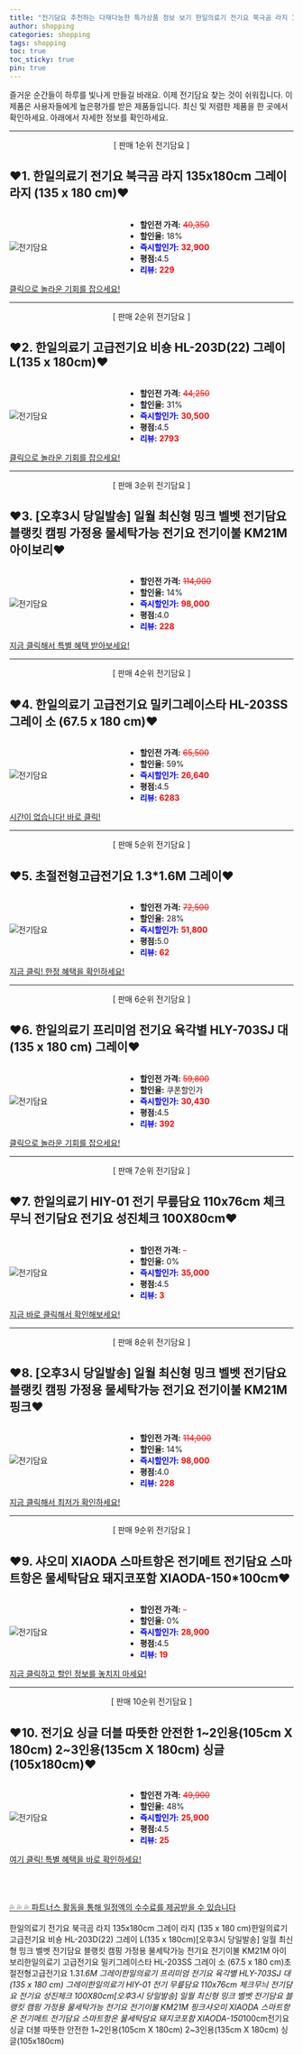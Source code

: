 ```yaml
---
title: "전기담요 추천하는 다재다능한 특가상품 정보 보기 한일의료기 전기요 북극곰 라지 135x180cm"
author: shopping
categories: shopping
tags: shopping
toc: true
toc_sticky: true
pin: true
---
```

즐거운 순간들이 하루를 빛나게 만들길 바래요. 이제 전기담요 찾는 것이 쉬워집니다. 이 제품은 사용자들에게 높은평가를 받은 제품들입니다. 최신 및 저렴한 제품을 한 곳에서 확인하세요. 아래에서 자세한 정보를 확인하세요.

---
<p class="toplist" style="margin: 0 auto; display: block; width: fit-content;">[ 판매 1순위 전기담요 ]</p>

<h2><strong>❤️1. 한일의료기 전기요 북극곰 라지 135x180cm 그레이 라지 (135 x 180 cm)❤️</strong></h2>

<div style="display: flex; align-items: center;">
    <div style="flex: 0.4;">
        <img src="https://thumbnail7.coupangcdn.com/thumbnails/remote/230x230ex/image/vendor_inventory/b04f/c0ff207020feb1fb85e548ccd3960443fb40f5c090deb33ead2cad061518.jpg" alt="전기담요" style="max-width: 100%;">
    </div>
    <div style="flex: 0.6; margin-left: 10px;">
        <ul>
            <li><strong>할인전 가격:</strong> <del style="color: red;">40,350</del></li>
            <li><strong>할인율:</strong> 18%</li>
            <li><span style='color:blue'><strong>즉시할인가:</strong></span> <span style='color:red'><strong>32,900</strong></span></li>
            <li><strong>평점:</strong>4.5</li>
            <li><span style='color:blue'><strong>리뷰:</strong></span> <span style='color:red'><strong>229</strong></span></li>
        </ul>
    </div>
</div>
<div class="center">
    <a href="https://William4Davisa.github.io?lptag=AF9450613&subid=githubio&pageKey=7675676888&traceid=V0-153&itemId=2976225069&vendorItemId=81984231817" class="myButton">
        클릭으로 놀라운 기회를 잡으세요!
    </a>
</div>


---
<p class="toplist" style="margin: 0 auto; display: block; width: fit-content;">[ 판매 2순위 전기담요 ]</p>

<h2><strong>❤️2. 한일의료기 고급전기요 비숑 HL-203D(22) 그레이 L(135 x 180cm)❤️</strong></h2>

<div style="display: flex; align-items: center;">
    <div style="flex: 0.4;">
        <img src="https://thumbnail7.coupangcdn.com/thumbnails/remote/230x230ex/image/retail/images/9524930081048986-6f7c575b-fcc4-4195-a720-8bffc0e7a64a.jpg" alt="전기담요" style="max-width: 100%;">
    </div>
    <div style="flex: 0.6; margin-left: 10px;">
        <ul>
            <li><strong>할인전 가격:</strong> <del style="color: red;">44,250</del></li>
            <li><strong>할인율:</strong> 31%</li>
            <li><span style='color:blue'><strong>즉시할인가:</strong></span> <span style='color:red'><strong>30,500</strong></span></li>
            <li><strong>평점:</strong>4.5</li>
            <li><span style='color:blue'><strong>리뷰:</strong></span> <span style='color:red'><strong>2793</strong></span></li>
        </ul>
    </div>
</div>
<div class="center">
    <a href="https://William4Davisa.github.io?lptag=AF9450613&subid=githubio&pageKey=6602920545&traceid=V0-153&itemId=14941987801&vendorItemId=82166182868" class="myButton">
        클릭으로 놀라운 기회를 잡으세요!
    </a>
</div>


---
<p class="toplist" style="margin: 0 auto; display: block; width: fit-content;">[ 판매 3순위 전기담요 ]</p>

<h2><strong>❤️3. [오후3시 당일발송] 일월 최신형 밍크 벨벳 전기담요 블랭킷 캠핑 가정용 물세탁가능 전기요 전기이불 KM21M 아이보리❤️</strong></h2>

<div style="display: flex; align-items: center;">
    <div style="flex: 0.4;">
        <img src="https://thumbnail7.coupangcdn.com/thumbnails/remote/230x230ex/image/vendor_inventory/4026/39f3a5d6c8581d8b64ebd168b1e63b21d4284a891884c7e04cf7b25dc82c.jpg" alt="전기담요" style="max-width: 100%;">
    </div>
    <div style="flex: 0.6; margin-left: 10px;">
        <ul>
            <li><strong>할인전 가격:</strong> <del style="color: red;">114,000</del></li>
            <li><strong>할인율:</strong> 14%</li>
            <li><span style='color:blue'><strong>즉시할인가:</strong></span> <span style='color:red'><strong>98,000</strong></span></li>
            <li><strong>평점:</strong>4.0</li>
            <li><span style='color:blue'><strong>리뷰:</strong></span> <span style='color:red'><strong>228</strong></span></li>
        </ul>
    </div>
</div>
<div class="center">
    <a href="https://William4Davisa.github.io?lptag=AF9450613&subid=githubio&pageKey=6145378758&traceid=V0-153&itemId=11821706226&vendorItemId=79095178592" class="myButton">
        지금 클릭해서 특별 혜택 받아보세요!
    </a>
</div>


---
<p class="toplist" style="margin: 0 auto; display: block; width: fit-content;">[ 판매 4순위 전기담요 ]</p>

<h2><strong>❤️4. 한일의료기 고급전기요 밀키그레이스타 HL-203SS 그레이 소 (67.5 x 180 cm)❤️</strong></h2>

<div style="display: flex; align-items: center;">
    <div style="flex: 0.4;">
        <img src="https://thumbnail7.coupangcdn.com/thumbnails/remote/230x230ex/image/product/image/vendoritem/2019/05/17/4239413559/4f1b7d43-acc5-4e30-96b9-69e92d80a7cb.jpg" alt="전기담요" style="max-width: 100%;">
    </div>
    <div style="flex: 0.6; margin-left: 10px;">
        <ul>
            <li><strong>할인전 가격:</strong> <del style="color: red;">65,500</del></li>
            <li><strong>할인율:</strong> 59%</li>
            <li><span style='color:blue'><strong>즉시할인가:</strong></span> <span style='color:red'><strong>26,640</strong></span></li>
            <li><strong>평점:</strong>4.5</li>
            <li><span style='color:blue'><strong>리뷰:</strong></span> <span style='color:red'><strong>6283</strong></span></li>
        </ul>
    </div>
</div>
<div class="center">
    <a href="https://William4Davisa.github.io?lptag=AF9450613&subid=githubio&pageKey=7675670040&traceid=V0-153&itemId=18518678658&vendorItemId=4239413559" class="myButton">
        시간이 없습니다! 바로 클릭!
    </a>
</div>


---
<p class="toplist" style="margin: 0 auto; display: block; width: fit-content;">[ 판매 5순위 전기담요 ]</p>

<h2><strong>❤️5. 초절전형고급전기요 1.3*1.6M 그레이❤️</strong></h2>

<div style="display: flex; align-items: center;">
    <div style="flex: 0.4;">
        <img src="https://thumbnail8.coupangcdn.com/thumbnails/remote/230x230ex/image/vendor_inventory/2637/cf26348337d9c855924a4fb7f6fce40bce4ecde82c055fd83bad163b2129.png" alt="전기담요" style="max-width: 100%;">
    </div>
    <div style="flex: 0.6; margin-left: 10px;">
        <ul>
            <li><strong>할인전 가격:</strong> <del style="color: red;">72,500</del></li>
            <li><strong>할인율:</strong> 28%</li>
            <li><span style='color:blue'><strong>즉시할인가:</strong></span> <span style='color:red'><strong>51,800</strong></span></li>
            <li><strong>평점:</strong>5.0</li>
            <li><span style='color:blue'><strong>리뷰:</strong></span> <span style='color:red'><strong>62</strong></span></li>
        </ul>
    </div>
</div>
<div class="center">
    <a href="https://William4Davisa.github.io?lptag=AF9450613&subid=githubio&pageKey=7777534063&traceid=V0-153&itemId=21013194832&vendorItemId=88076734171" class="myButton">
        지금 클릭! 한정 혜택을 확인하세요!
    </a>
</div>


---
<p class="toplist" style="margin: 0 auto; display: block; width: fit-content;">[ 판매 6순위 전기담요 ]</p>

<h2><strong>❤️6. 한일의료기 프리미엄 전기요 육각별 HLY-703SJ 대(135 x 180 cm) 그레이❤️</strong></h2>

<div style="display: flex; align-items: center;">
    <div style="flex: 0.4;">
        <img src="https://thumbnail8.coupangcdn.com/thumbnails/remote/230x230ex/image/retail/images/2023/09/14/10/7/49b7be8c-5968-4e2d-bc2e-3994bf1921a4.jpg" alt="전기담요" style="max-width: 100%;">
    </div>
    <div style="flex: 0.6; margin-left: 10px;">
        <ul>
            <li><strong>할인전 가격:</strong> <del style="color: red;">59,800</del></li>
            <li><strong>할인율:</strong> 쿠폰할인가</li>
            <li><span style='color:blue'><strong>즉시할인가:</strong></span> <span style='color:red'><strong>30,430</strong></span></li>
            <li><strong>평점:</strong>4.5</li>
            <li><span style='color:blue'><strong>리뷰:</strong></span> <span style='color:red'><strong>392</strong></span></li>
        </ul>
    </div>
</div>
<div class="center">
    <a href="https://William4Davisa.github.io?lptag=AF9450613&subid=githubio&pageKey=7576739989&traceid=V0-153&itemId=19992547176&vendorItemId=87184310937" class="myButton">
        클릭으로 놀라운 기회를 잡으세요!
    </a>
</div>


---
<p class="toplist" style="margin: 0 auto; display: block; width: fit-content;">[ 판매 7순위 전기담요 ]</p>

<h2><strong>❤️7. 한일의료기 HIY-01 전기 무릎담요 110x76cm 체크무늬 전기담요 전기요 성진체크 100X80cm❤️</strong></h2>

<div style="display: flex; align-items: center;">
    <div style="flex: 0.4;">
        <img src="https://thumbnail7.coupangcdn.com/thumbnails/remote/230x230ex/image/vendor_inventory/4bea/9f717476132f47bdad6adc57a737d62c027a61f666d4b7b81520f3ce1043.jpg" alt="전기담요" style="max-width: 100%;">
    </div>
    <div style="flex: 0.6; margin-left: 10px;">
        <ul>
            <li><strong>할인전 가격:</strong> <del style="color: red;">-</del></li>
            <li><strong>할인율:</strong> 0%</li>
            <li><span style='color:blue'><strong>즉시할인가:</strong></span> <span style='color:red'><strong>35,000</strong></span></li>
            <li><strong>평점:</strong>4.5</li>
            <li><span style='color:blue'><strong>리뷰:</strong></span> <span style='color:red'><strong>3</strong></span></li>
        </ul>
    </div>
</div>
<div class="center">
    <a href="https://William4Davisa.github.io?lptag=AF9450613&subid=githubio&pageKey=6235474937&traceid=V0-153&itemId=12555191566&vendorItemId=5561060477" class="myButton">
        지금 바로 클릭해서 확인해보세요!
    </a>
</div>


---
<p class="toplist" style="margin: 0 auto; display: block; width: fit-content;">[ 판매 8순위 전기담요 ]</p>

<h2><strong>❤️8. [오후3시 당일발송] 일월 최신형 밍크 벨벳 전기담요 블랭킷 캠핑 가정용 물세탁가능 전기요 전기이불 KM21M 핑크❤️</strong></h2>

<div style="display: flex; align-items: center;">
    <div style="flex: 0.4;">
        <img src="https://thumbnail7.coupangcdn.com/thumbnails/remote/230x230ex/image/vendor_inventory/a351/d67650b5767afb041898862eeae09c22358123a6615efe92f38983a0f2f4.jpg" alt="전기담요" style="max-width: 100%;">
    </div>
    <div style="flex: 0.6; margin-left: 10px;">
        <ul>
            <li><strong>할인전 가격:</strong> <del style="color: red;">114,000</del></li>
            <li><strong>할인율:</strong> 14%</li>
            <li><span style='color:blue'><strong>즉시할인가:</strong></span> <span style='color:red'><strong>98,000</strong></span></li>
            <li><strong>평점:</strong>4.0</li>
            <li><span style='color:blue'><strong>리뷰:</strong></span> <span style='color:red'><strong>228</strong></span></li>
        </ul>
    </div>
</div>
<div class="center">
    <a href="https://William4Davisa.github.io?lptag=AF9450613&subid=githubio&pageKey=6145378758&traceid=V0-153&itemId=11821706232&vendorItemId=79095178622" class="myButton">
        지금 클릭해서 최저가 확인하세요!
    </a>
</div>


---
<p class="toplist" style="margin: 0 auto; display: block; width: fit-content;">[ 판매 9순위 전기담요 ]</p>

<h2><strong>❤️9. 샤오미 XIAODA 스마트항온 전기메트 전기담요 스마트항온 물세탁담요 돼지코포함 XIAODA-150*100cm❤️</strong></h2>

<div style="display: flex; align-items: center;">
    <div style="flex: 0.4;">
        <img src="https://thumbnail8.coupangcdn.com/thumbnails/remote/230x230ex/image/vendor_inventory/98dd/eb6acbb0897baecc1d636c896f16236ba1ac261bb3a46a0d95d3eacf6534.jpg" alt="전기담요" style="max-width: 100%;">
    </div>
    <div style="flex: 0.6; margin-left: 10px;">
        <ul>
            <li><strong>할인전 가격:</strong> <del style="color: red;">-</del></li>
            <li><strong>할인율:</strong> 0%</li>
            <li><span style='color:blue'><strong>즉시할인가:</strong></span> <span style='color:red'><strong>28,900</strong></span></li>
            <li><strong>평점:</strong>4.5</li>
            <li><span style='color:blue'><strong>리뷰:</strong></span> <span style='color:red'><strong>19</strong></span></li>
        </ul>
    </div>
</div>
<div class="center">
    <a href="https://William4Davisa.github.io?lptag=AF9450613&subid=githubio&pageKey=6553255097&traceid=V0-153&itemId=14638011229&vendorItemId=81879521221" class="myButton">
        지금 클릭하고 할인 정보를 놓치지 마세요!
    </a>
</div>


---
<p class="toplist" style="margin: 0 auto; display: block; width: fit-content;">[ 판매 10순위 전기담요 ]</p>

<h2><strong>❤️10. 전기요 싱글 더블 따뜻한 안전한 1~2인용(105cm X 180cm) 2~3인용(135cm X 180cm) 싱글(105x180cm)❤️</strong></h2>

<div style="display: flex; align-items: center;">
    <div style="flex: 0.4;">
        <img src="https://thumbnail7.coupangcdn.com/thumbnails/remote/230x230ex/image/vendor_inventory/f171/89a1698dfb5a4f412af9be5276363577f0de06c520b9a598385abbebb758.jpg" alt="전기담요" style="max-width: 100%;">
    </div>
    <div style="flex: 0.6; margin-left: 10px;">
        <ul>
            <li><strong>할인전 가격:</strong> <del style="color: red;">49,900</del></li>
            <li><strong>할인율:</strong> 48%</li>
            <li><span style='color:blue'><strong>즉시할인가:</strong></span> <span style='color:red'><strong>25,900</strong></span></li>
            <li><strong>평점:</strong>4.5</li>
            <li><span style='color:blue'><strong>리뷰:</strong></span> <span style='color:red'><strong>25</strong></span></li>
        </ul>
    </div>
</div>
<div class="center">
    <a href="https://William4Davisa.github.io?lptag=AF9450613&subid=githubio&pageKey=7008563803&traceid=V0-153&itemId=17214538449&vendorItemId=83465422065" class="myButton">
        여기 클릭! 특별 혜택을 바로 확인하세요!
    </a>
</div>

<br><br><br>[💦 💦 💦 파트너스 활동을 통해 일정액의 수수료를 제공받을 수 있습니다](https://link.coupang.com/a/bcpT2c)<br><br>한일의료기 전기요 북극곰 라지 135x180cm 그레이 라지 (135 x 180 cm)한일의료기 고급전기요 비숑 HL-203D(22) 그레이 L(135 x 180cm)[오후3시 당일발송] 일월 최신형 밍크 벨벳 전기담요 블랭킷 캠핑 가정용 물세탁가능 전기요 전기이불 KM21M 아이보리한일의료기 고급전기요 밀키그레이스타 HL-203SS 그레이 소 (67.5 x 180 cm)초절전형고급전기요 1.3*1.6M 그레이한일의료기 프리미엄 전기요 육각별 HLY-703SJ 대(135 x 180 cm) 그레이한일의료기 HIY-01 전기 무릎담요 110x76cm 체크무늬 전기담요 전기요 성진체크 100X80cm[오후3시 당일발송] 일월 최신형 밍크 벨벳 전기담요 블랭킷 캠핑 가정용 물세탁가능 전기요 전기이불 KM21M 핑크샤오미 XIAODA 스마트항온 전기메트 전기담요 스마트항온 물세탁담요 돼지코포함 XIAODA-150*100cm전기요 싱글 더블 따뜻한 안전한 1~2인용(105cm X 180cm) 2~3인용(135cm X 180cm) 싱글(105x180cm)